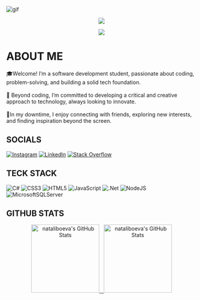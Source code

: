 ![gif](https://github.com/user-attachments/assets/10ad3ecf-e298-46cd-ab9c-f613be590f88)

<p align="center">
     <img src="https://readme-typing-svg.herokuapp.com?font=&center=true&width=380&height=45&lines=Nice+to+meet+you!" />
 
</p>
<p align="center">
  <img src="https://badges.pufler.dev/visits/{nataliboeva}/{nataliboeva}"/>
</p>

# ABOUT ME
🎓Welcome! I’m a software development student, passionate about coding, problem-solving, and building a solid tech foundation.<br><br>🎯 Beyond coding, I’m committed to developing a critical and creative approach to technology, always looking to innovate.<br><br>💎In my downtime, I enjoy connecting with friends, exploring new interests, and finding inspiration beyond the screen.

## SOCIALS
[![Instagram](https://img.shields.io/badge/Instagram-%23E4405F.svg?logo=Instagram&logoColor=white)](https://instagram.com/nataliboevaa) [![LinkedIn](https://img.shields.io/badge/LinkedIn-%230077B5.svg?logo=linkedin&logoColor=white)](https://linkedin.com/in/natali-boeva-8b0a762b8) [![Stack Overflow](https://img.shields.io/badge/-Stackoverflow-FE7A16?logo=stack-overflow&logoColor=white)](https://stackoverflow.com/users/28110766) 

## TECK STACK
![C#](https://img.shields.io/badge/c%23-%23239120.svg?style=flat&logo=csharp&logoColor=white) ![CSS3](https://img.shields.io/badge/css3-%231572B6.svg?style=flat&logo=css3&logoColor=white) ![HTML5](https://img.shields.io/badge/html5-%23E34F26.svg?style=flat&logo=html5&logoColor=white) ![JavaScript](https://img.shields.io/badge/javascript-%23323330.svg?style=flat&logo=javascript&logoColor=%23F7DF1E) ![.Net](https://img.shields.io/badge/.NET-5C2D91?style=flat&logo=.net&logoColor=white) ![NodeJS](https://img.shields.io/badge/node.js-6DA55F?style=flat&logo=node.js&logoColor=white) ![MicrosoftSQLServer](https://img.shields.io/badge/Microsoft%20SQL%20Server-CC2927?style=flat&logo=microsoft%20sql%20server&logoColor=white)

## GITHUB STATS
<div align="center" style="display: inline_block">
  <a href="https://awesome-github-stats.azurewebsites.net/index.html??cardType=level&theme=jolly&showIcons=false&preferLogin=false&Background=371D51">
    <img alt="nataliboeva's GitHub Stats" height="180em" src="https://awesome-github-stats.azurewebsites.net/user-stats/nataliboeva?cardType=level&theme=jolly&showIcons=false&preferLogin=false&Background=371D51" />&nbsp;&nbsp;
  </a>
  <img height="180em" src="https://github-readme-stats.vercel.app/api/top-langs/?username=nataliboeva&theme=jolly&show_icons=true&hide_border=false&layout=compact&hide_title=true&bg_color=371d51" alt="nataliboeva's GitHub Stats" />
</div>
